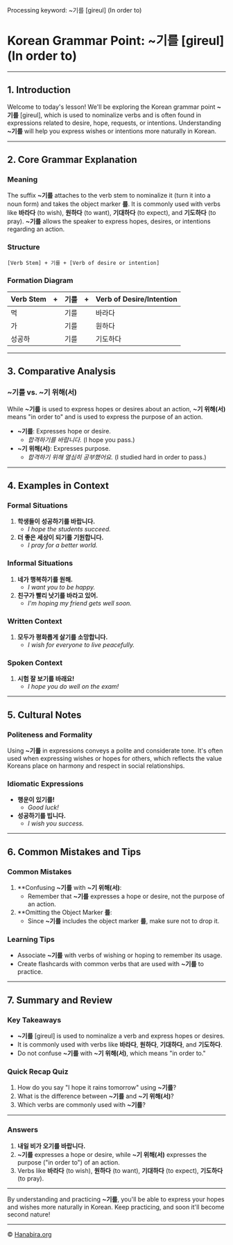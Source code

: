 Processing keyword: ~기를 [gireul] (In order to)
# Korean Grammar Point: ~기를 [gireul] (In order to)

---
## 1. Introduction
Welcome to today's lesson! We'll be exploring the Korean grammar point **~기를** [gireul], which is used to nominalize verbs and is often found in expressions related to desire, hope, requests, or intentions. Understanding **~기를** will help you express wishes or intentions more naturally in Korean.

---
## 2. Core Grammar Explanation
### Meaning
The suffix **~기를** attaches to the verb stem to nominalize it (turn it into a noun form) and takes the object marker **를**. It is commonly used with verbs like **바라다** (to wish), **원하다** (to want), **기대하다** (to expect), and **기도하다** (to pray).
**~기를** allows the speaker to express hopes, desires, or intentions regarding an action.
### Structure
```
[Verb Stem] + 기를 + [Verb of desire or intention]
```
### Formation Diagram
| Verb Stem |   +   | 기를 |   +   | Verb of Desire/Intention |
|-----------|-------|------|-------|--------------------------|
| 먹        |       | 기를 |       | 바라다                   |
| 가        |       | 기를 |       | 원하다                   |
| 성공하    |       | 기를 |       | 기도하다                 |
---
## 3. Comparative Analysis
### **~기를** vs. **~기 위해(서)**
While **~기를** is used to express hopes or desires about an action, **~기 위해(서)** means "in order to" and is used to express the purpose of an action.
- **~기를**: Expresses hope or desire.
  - *합격하기를 바랍니다.* (I hope you pass.)
- **~기 위해(서)**: Expresses purpose.
  - *합격하기 위해 열심히 공부했어요.* (I studied hard in order to pass.)
---
## 4. Examples in Context
### Formal Situations
1. **학생들이 성공하기를 바랍니다.**
   - *I hope the students succeed.*
2. **더 좋은 세상이 되기를 기원합니다.**
   - *I pray for a better world.*
### Informal Situations
1. **네가 행복하기를 원해.**
   - *I want you to be happy.*
2. **친구가 빨리 낫기를 바라고 있어.**
   - *I'm hoping my friend gets well soon.*
### Written Context
1. **모두가 평화롭게 살기를 소망합니다.**
   - *I wish for everyone to live peacefully.*
### Spoken Context
1. **시험 잘 보기를 바래요!**
   - *I hope you do well on the exam!*
---
## 5. Cultural Notes
### Politeness and Formality
Using **~기를** in expressions conveys a polite and considerate tone. It's often used when expressing wishes or hopes for others, which reflects the value Koreans place on harmony and respect in social relationships.
### Idiomatic Expressions
- **행운이 있기를!**
  - *Good luck!*
- **성공하기를 빕니다.**
  - *I wish you success.*
---
## 6. Common Mistakes and Tips
### Common Mistakes
1. **Confusing **~기를** with **~기 위해(서)**:
   - Remember that **~기를** expresses a hope or desire, not the purpose of an action.
2. **Omitting the Object Marker **를**:
   - Since **~기를** includes the object marker **를**, make sure not to drop it.
### Learning Tips
- Associate **~기를** with verbs of wishing or hoping to remember its usage.
- Create flashcards with common verbs that are used with **~기를** to practice.
---
## 7. Summary and Review
### Key Takeaways
- **~기를** [gireul] is used to nominalize a verb and express hopes or desires.
- It is commonly used with verbs like **바라다**, **원하다**, **기대하다**, and **기도하다**.
- Do not confuse **~기를** with **~기 위해(서)**, which means "in order to."
### Quick Recap Quiz
1. How do you say "I hope it rains tomorrow" using **~기를**?
2. What is the difference between **~기를** and **~기 위해(서)**?
3. Which verbs are commonly used with **~기를**?
---
### **Answers**
1. **내일 비가 오기를 바랍니다.**
2. **~기를** expresses a hope or desire, while **~기 위해(서)** expresses the purpose ("in order to") of an action.
3. Verbs like **바라다** (to wish), **원하다** (to want), **기대하다** (to expect), **기도하다** (to pray).
---
By understanding and practicing **~기를**, you'll be able to express your hopes and wishes more naturally in Korean. Keep practicing, and soon it'll become second nature!

---
© [Hanabira.org](https://hanabira.org)
